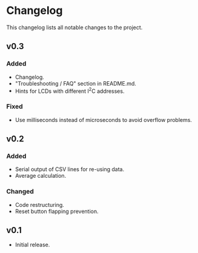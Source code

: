 # Changelog

This changelog lists all notable changes to the project.

## v0.3

### Added

- Changelog.
- "Troubleshooting / FAQ" section in README.md.
- Hints for LCDs with different I<sup>2</sup>C addresses.

### Fixed

- Use milliseconds instead of microseconds to avoid overflow problems.

## v0.2

### Added

- Serial output of CSV lines for re-using data.
- Average calculation.

### Changed

- Code restructuring.
- Reset button flapping prevention.

## v0.1

- Initial release.
